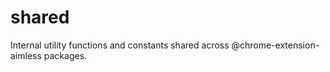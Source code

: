 # shared

Internal utility functions and constants shared across @chrome-extension-aimless packages.
